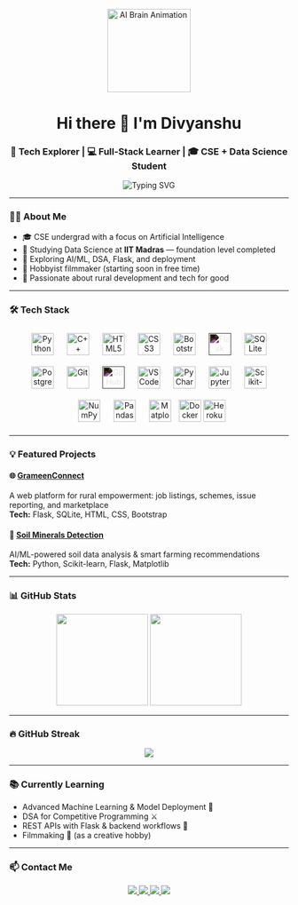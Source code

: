 <p align="center">
  <img src="https://media.giphy.com/media/26xBPdl0UZf52xxuU/giphy.gif" width="150" alt="AI Brain Animation" />
</p>

<h1 align="center">Hi there 👋 I'm <b>Divyanshu</b></h1>

<h3 align="center">
  🚀 Tech Explorer | 💻 Full-Stack Learner | 🎓 CSE + Data Science Student
</h3>

<p align="center">
  <img src="https://readme-typing-svg.demolab.com?font=Fira+Code&weight=600&pause=1000&color=00C9A7&center=true&width=500&lines=Welcome+to+my+GitHub!;AI+%26+ML+Enthusiast;Building+impactful+tech+solutions" alt="Typing SVG" />
</p>

---

### 🧑‍💻 About Me

- 🎓 CSE undergrad with a focus on Artificial Intelligence  
- 📘 Studying Data Science at **IIT Madras** — foundation level completed  
- 🌱 Exploring AI/ML, DSA, Flask, and deployment  
- 🎯 Hobbyist filmmaker (starting soon in free time)  
- 🌾 Passionate about rural development and tech for good  

---

### 🛠 Tech Stack

<p align="center">
  <!-- Languages -->
  <img src="https://cdn.jsdelivr.net/gh/devicons/devicon/icons/python/python-original.svg" height="40" alt="Python" style="margin: 10px;"/>
  <img src="https://cdn.jsdelivr.net/gh/devicons/devicon/icons/cplusplus/cplusplus-original.svg" height="40" alt="C++" style="margin: 10px;"/>
  <img src="https://cdn.jsdelivr.net/gh/devicons/devicon/icons/html5/html5-original.svg" height="40" alt="HTML5" style="margin: 10px;"/>
  <img src="https://cdn.jsdelivr.net/gh/devicons/devicon/icons/css3/css3-original.svg" height="40" alt="CSS3" style="margin: 10px;"/>

  <!-- Frameworks & Libraries -->
  <img src="https://cdn.jsdelivr.net/gh/devicons/devicon/icons/bootstrap/bootstrap-original.svg" height="40" alt="Bootstrap" style="margin: 10px;"/>
  <img src="https://cdn.jsdelivr.net/gh/devicons/devicon/icons/flask/flask-original.svg" height="40" alt="Flask" style="filter: invert(100%); margin: 10px;"/>
  
  <!-- Databases -->
  <img src="https://cdn.jsdelivr.net/gh/devicons/devicon/icons/sqlite/sqlite-original.svg" height="40" alt="SQLite" style="margin: 10px;"/>
  <img src="https://cdn.jsdelivr.net/gh/devicons/devicon/icons/postgresql/postgresql-original.svg" height="40" alt="PostgreSQL" style="margin: 10px;"/>

  <!-- Tools -->
  <img src="https://cdn.jsdelivr.net/gh/devicons/devicon/icons/git/git-original.svg" height="40" alt="Git" style="margin: 10px;"/>
  <img src="https://cdn.jsdelivr.net/gh/devicons/devicon/icons/github/github-original.svg" height="40" alt="GitHub" style="filter: invert(100%); margin: 10px;"/>
  <img src="https://cdn.jsdelivr.net/gh/devicons/devicon/icons/vscode/vscode-original.svg" height="40" alt="VS Code" style="margin: 10px;"/>
  <img src="https://cdn.jsdelivr.net/gh/devicons/devicon/icons/pycharm/pycharm-original.svg" height="40" alt="PyCharm" style="margin: 10px;"/>
  <img src="https://cdn.jsdelivr.net/gh/devicons/devicon/icons/jupyter/jupyter-original.svg" height="40" alt="Jupyter" style="margin: 10px;"/>

  <!-- Data Science & ML -->
  <img src="https://upload.wikimedia.org/wikipedia/commons/0/05/Scikit_learn_logo_small.svg" height="40" alt="Scikit-learn" style="margin: 10px;"/>
  <img src="https://cdn.jsdelivr.net/gh/devicons/devicon/icons/numpy/numpy-original.svg" height="40" alt="NumPy" style="margin: 10px;"/>
  <img src="https://cdn.jsdelivr.net/gh/devicons/devicon/icons/pandas/pandas-original.svg" height="40" alt="Pandas" style="margin: 10px;"/>
  <img src="https://cdn.jsdelivr.net/gh/devicons/devicon/icons/matplotlib/matplotlib-original.svg" height="40" alt="Matplotlib" style="margin: 10px;"/>

   <!-- Deployment & Tools -->
  <img src="https://cdn.jsdelivr.net/gh/devicons/devicon/icons/docker/docker-original.svg" width="40" height="40" alt="Docker"/>
  <img src="https://cdn.jsdelivr.net/gh/devicons/devicon/icons/heroku/heroku-original.svg" width="40" height="40" alt="Heroku"/>
  </p>



---

### 💡 Featured Projects

#### 🌐 [GrameenConnect](https://github.com/divyanshu1804/grameenconnect)  
A web platform for rural empowerment: job listings, schemes, issue reporting, and marketplace  
**Tech:** Flask, SQLite, HTML, CSS, Bootstrap

#### 🌱 [Soil Minerals Detection](https://github.com/divyanshu1804/soil-minerals-detection)  
AI/ML-powered soil data analysis & smart farming recommendations  
**Tech:** Python, Scikit-learn, Flask, Matplotlib

---

### 📊 GitHub Stats

<p align="center">
  <img src="https://github-readme-stats.vercel.app/api?username=divyanshu1804&show_icons=true&theme=tokyonight" height="165" />
  <img src="https://github-readme-stats.vercel.app/api/top-langs/?username=divyanshu1804&layout=compact&theme=tokyonight" height="165" />
</p>

---

### 🔥 GitHub Streak

<p align="center">
  <img src="https://streak-stats.demolab.com/?user=divyanshu1804&theme=tokyonight" />
</p>

---

### 📚 Currently Learning

- Advanced Machine Learning & Model Deployment 🤖  
- DSA for Competitive Programming ⚔️  
- REST APIs with Flask & backend workflows 🔗  
- Filmmaking 🎥 (as a creative hobby)

---

### 📫 Contact Me

<p align="center">
  <a href="mailto:divyanshu3388@gmail.com" target="_blank">
    <img src="https://img.shields.io/badge/Gmail-D14836?style=for-the-badge&logo=gmail&logoColor=white" />
  </a>
  <a href="https://linkedin.com/in/divyanshu3388" target="_blank">
    <img src="https://img.shields.io/badge/LinkedIn-0A66C2?style=for-the-badge&logo=linkedin&logoColor=white" />
  </a>
  <a href="https://leetcode.com/divyanshu3388/" target="_blank">
    <img src="https://img.shields.io/badge/LeetCode-000000?style=for-the-badge&logo=leetcode&logoColor=yellow" />
  </a>
  <a href="https://codeforces.com/profile/divyanshu3388" target="_blank">
    <img src="https://img.shields.io/badge/Codeforces-1f8acb?style=for-the-badge&logo=codeforces&logoColor=white" />
  </a>
</p>
